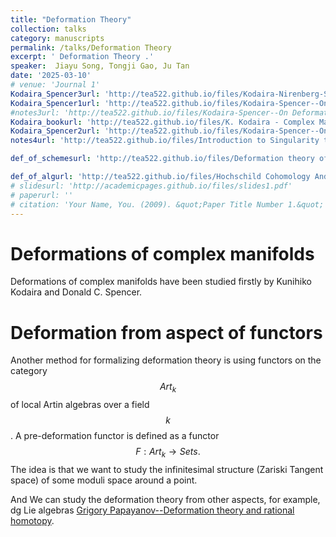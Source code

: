 ```yaml
---
title: "Deformation Theory"
collection: talks
category: manuscripts
permalink: /talks/Deformation Theory
excerpt: ' Deformation Theory .'
speaker:  Jiayu Song, Tongji Gao, Ju Tan
date: '2025-03-10'
# venue: 'Journal 1'
Kodaira_Spencer3url: 'http://tea522.github.io/files/Kodaira-Nirenberg-Spencer--On the Existence of Deformations of Complex Analytic Structures.pdf'
Kodaira_Spencer1url: 'http://tea522.github.io/files/Kodaira-Spencer--On Deformations of Complex Analytic Structures I.pdf'
#notes3url: 'http://tea522.github.io/files/Kodaira-Spencer--On Deformations of Complex Analytic Structures I.pdf'
Kodaira_bookurl: 'http://tea522.github.io/files/K. Kodaira - Complex Manifolds and Deformation of Complex Structures  (1985).pdf'
Kodaira_Spencer2url: 'http://tea522.github.io/files/Kodaira-Spencer--On Deformations of Complex Analytic Structures II.pdf'
notes4url: 'http://tea522.github.io/files/Introduction to Singularity theory and deformation.pdf'

def_of_schemesurl: 'http://tea522.github.io/files/Deformation theory of algebraic schemes.pdf'

def_of_algurl: 'http://tea522.github.io/files/Hochschild Cohomology And Deformation.pdf'
# slidesurl: 'http://academicpages.github.io/files/slides1.pdf'
# paperurl: ''
# citation: 'Your Name, You. (2009). &quot;Paper Title Number 1.&quot; <i>Journal 1</i>. 1(1).' 
---
```


Deformations of complex manifolds 
======
Deformations of complex manifolds have been studied firstly by Kunihiko Kodaira and Donald C. Spencer. 

Deformation from aspect of functors
======
Another method for formalizing deformation theory is using functors on the category 
$$Art_{k}$$ of local Artin algebras over a field $$k$$. A pre-deformation functor is defined as a functor
$$F: Art_{k}\rightarrow Sets.$$
 The idea is that we want to study the infinitesimal structure (Zariski Tangent space) of some moduli space around a point. 
 
 And We can study the deformation theory from other aspects, for example, dg Lie algebras [Grigory Papayanov--Deformation theory and rational homotopy](https://www.bimsa.net/activity/Deftheandrathom/).